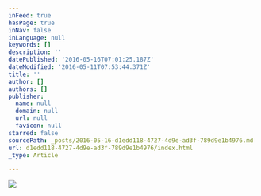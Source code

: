 ```yaml
---
inFeed: true
hasPage: true
inNav: false
inLanguage: null
keywords: []
description: ''
datePublished: '2016-05-16T07:01:25.187Z'
dateModified: '2016-05-11T07:53:44.371Z'
title: ''
author: []
authors: []
publisher:
  name: null
  domain: null
  url: null
  favicon: null
starred: false
sourcePath: _posts/2016-05-16-d1edd118-4727-4d9e-ad3f-789d9e1b4976.md
url: d1edd118-4727-4d9e-ad3f-789d9e1b4976/index.html
_type: Article

---
```

![](https://the-grid-user-content.s3-us-west-2.amazonaws.com/b26b147a-c189-419e-b5a8-7186efd1e940.jpg)